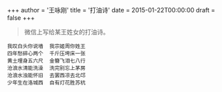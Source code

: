 +++
author = '王咏刚'
title = '打油诗'
date = 2015-01-22T00:00:00
draft = false
+++

> 微信上写给某王姓女的打油诗。

<div class="poem">

```
我叹白头你说墙  我宗姬周你姓王
四年愁碎心两个  千斤压垮床一张
黄土埋身五六尺  金簪飞泪七八行
沧浪水清能洗澡  洗完别忘上茅房
沧浪水浊能怀旧  去罢西凉去北邙
少年生在洛城西  自有灯花胜苏杭
```

</div>
